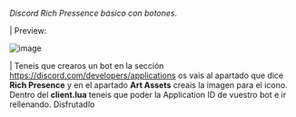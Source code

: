 _Discord Rich Pressence básico con botones._



| Preview:




![image](https://user-images.githubusercontent.com/66139977/223555284-d14101ae-5f18-448c-ab69-3dbc8c8ecd6c.png)


| Teneis que crearos un bot en la sección https://discord.com/developers/applications os vais al apartado que dice **Rich Presence** y en el apartado **Art Assets** creais la imagen para el icono. Dentro del **client.lua** teneis que poder la Application ID de vuestro bot e ir rellenando. Disfrutadlo
